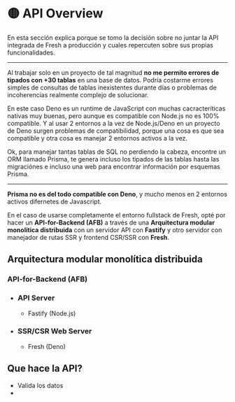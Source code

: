 # 🟡 API Overview

En esta sección explica porque se tomo la decisión sobre no juntar la API integrada de Fresh a producción y cuales repercuten sobre sus propias funcionalidades.

---

Al trabajar solo en un proyecto de tal magnitud **no me permito errores de tipados con +30 tablas** en una base de datos. Podría costarme errores simples de consultas de tablas inexistentes durante días o problemas de incoherencias realmente complejo de solucionar.

En este caso Deno es un runtime de JavaScript con muchas cacracteríticas nativas muy buenas, pero aunque es compatible con Node.js no es 100% compatible. Y al usar 2 entornos a la vez de Node.js/Deno en un proyecto de Deno surgen problemas de compatibilidad, porque una cosa es que sea compatible y otra cosa es manejar 2 entornos activos a la vez.

Ok, para manejar tantas tablas de SQL no perdiendo la cabeza, encontre un ORM llamado Prisma, te genera incluso los tipados de las tablas hasta las migraciónes e incluso una web para encontrar información por esquemas Prisma.

---

**Prisma no es del todo compatible con Deno**, y mucho menos en 2 entornos activos difernetes de Javascript.

En el caso de usarse completamente el entorno fullstack de Fresh, opté por hacer un **API-for-Backend (AFB)** a través de una **Arquitectura modular monolítica distribuida** con un servidor API con **Fastify** y otro servidor con manejador de rutas SSR y frontend CSR/SSR con **Fresh**.

## Arquitectura modular monolítica distribuida
### API-for-Backend (AFB)

- ### API Server
  - Fastify (Node.js)

- ### SSR/CSR Web Server
  - Fresh (Deno)


## Que hace la API?
- Valida los datos
- 